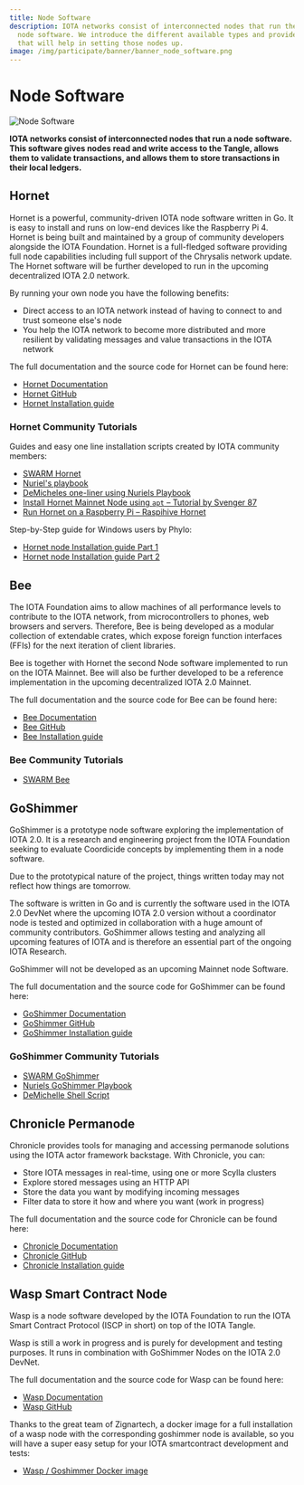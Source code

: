 ```yaml
---
title: Node Software
description: IOTA networks consist of interconnected nodes that run the same
  node software. We introduce the different available types and provide guides
  that will help in setting those nodes up.
image: /img/participate/banner/banner_node_software.png
---
```


# Node Software

![Node Software](/img/participate/banner/banner_node_software.png)

**IOTA networks consist of interconnected nodes that run a node software. This software gives nodes read and write access to the Tangle, allows them to validate transactions, and allows them to store transactions in their local ledgers.**

## Hornet

Hornet is a powerful, community-driven IOTA node software written in Go. It is easy to install and runs on low-end devices like the Raspberry Pi 4. Hornet is being built and maintained by a group of community developers alongside the IOTA Foundation. Hornet is a full-fledged software providing full node capabilities including full support of the Chrysalis network update. The Hornet software will be further developed to run in the upcoming decentralized IOTA 2.0 network.

By running your own node you have the following benefits:

- Direct access to an IOTA network instead of having to connect to and trust someone else's node
- You help the IOTA network to become more distributed and more resilient by validating messages and value transactions in the IOTA network

The full documentation and the source code for Hornet can be found here:

- [Hornet Documentation](/hornet/welcome)
- [Hornet GitHub](https://github.com/gohornet/hornet)
- [Hornet Installation guide](/hornet/getting_started)

### Hornet Community Tutorials

Guides and easy one line installation scripts created by IOTA community members:

- [SWARM Hornet](https://github.com/tanglebay/swarm-releases)
- [Nuriel's playbook](https://github.com/nuriel77/hornet-playbook)
- [DeMicheles one-liner using Nuriels Playbook](https://github.com/demichele/install-hornet-1.5)
- [Install Hornet Mainnet Node using `apt` – Tutorial by Svenger 87 ](https://github.com/svenger87/hornet-alphanet-tutorial)
- [Run Hornet on a Raspberry Pi – Raspihive Hornet](https://docs.raspihive.com/docs/install#45-first-start-of-raspihive-and-installation-of-the-hornet-node)

Step-by-Step guide for Windows users by Phylo:

- [Hornet node Installation guide Part 1](https://phyloiota.medium.com/iota-hornet-node-installation-81747de28338)
- [Hornet node Installation guide Part 2](https://phyloiota.medium.com/iota-hornet-node-installation-2-8f2639e04d1d)

## Bee

The IOTA Foundation aims to allow machines of all performance levels to contribute to the IOTA network, from microcontrollers to phones, web browsers and servers. Therefore, Bee is being developed as a modular collection of extendable crates, which expose foreign function interfaces (FFIs) for the next iteration of client libraries.

Bee is together with Hornet the second Node software implemented to run on the IOTA Mainnet. Bee will also be further developed to be a reference implementation in the upcoming decentralized IOTA 2.0 Mainnet.

The full documentation and the source code for Bee can be found here:

- [Bee Documentation](/bee/getting_started)
- [Bee GitHub](https://github.com/iotaledger/bee)
- [Bee Installation guide](/bee/setup_a_node)

### Bee Community Tutorials

- [SWARM Bee](https://github.com/tanglebay/swarm-releases)

## GoShimmer

GoShimmer is a prototype node software exploring the implementation of IOTA 2.0. It is a research and engineering project from the IOTA Foundation seeking to evaluate Coordicide concepts by implementing them in a node software.

Due to the prototypical nature of the project, things written today may not reflect how things are tomorrow.

The software is written in Go and is currently the software used in the IOTA 2.0 DevNet where the upcoming IOTA 2.0 version without a coordinator node is tested and optimized in collaboration with a huge amount of community contributors. GoShimmer allows testing and analyzing all upcoming features of IOTA and is therefore an essential part of the ongoing IOTA Research.

GoShimmer will not be developed as an upcoming Mainnet node Software.

The full documentation and the source code for GoShimmer can be found here:

- [GoShimmer Documentation](/goshimmer/welcome)
- [GoShimmer GitHub](https://github.com/iotaledger/goshimmer)
- [GoShimmer Installation guide](/goshimmer/tutorials/setup)

### GoShimmer Community Tutorials

- [SWARM GoShimmer](https://github.com/tanglebay/swarm)
- [Nuriels GoShimmer Playbook](https://github.com/nuriel77/goshimmer-playbook)
- [DeMichelle Shell Script](https://github.com/demichele/install-goshimmer)

## Chronicle Permanode

Chronicle provides tools for managing and accessing permanode solutions using the IOTA actor framework backstage. With Chronicle, you can:

- Store IOTA messages in real-time, using one or more Scylla clusters
- Explore stored messages using an HTTP API
- Store the data you want by modifying incoming messages
- Filter data to store it how and where you want (work in progress)

The full documentation and the source code for Chronicle can be found here:

- [Chronicle Documentation](/chronicle.rs/welcome)
- [Chronicle GitHub](https://github.com/iotaledger/chronicle.rs)
- [Chronicle Installation guide](/chronicle.rs/getting_started)

## Wasp Smart Contract Node

Wasp is a node software developed by the IOTA Foundation to run the IOTA Smart Contract Protocol (ISCP in short) on top of the IOTA Tangle.

Wasp is still a work in progress and is purely for development and testing purposes. It runs in combination with GoShimmer Nodes on the IOTA 2.0 DevNet.

The full documentation and the source code for Wasp can be found here:

- [Wasp Documentation](/smart-contracts/overview)
- [Wasp GitHub](https://github.com/iotaledger/wasp)

Thanks to the great team of Zignartech, a docker image for a full installation of a wasp node with the corresponding goshimmer node is available, so you will have a super easy setup for your IOTA smartcontract development and tests:

- [Wasp / Goshimmer Docker image](https://hub.docker.com/r/zignartech/wasp)
